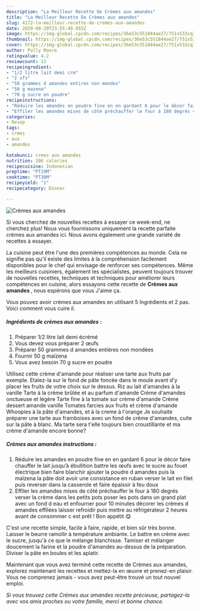 ```yaml
---
description: "La Meilleur Recette De Crèmes aux amandes"
title: "La Meilleur Recette De Crèmes aux amandes"
slug: 4172-la-meilleur-recette-de-cremes-aux-amandes
date: 2020-08-20T23:55:49.055Z
image: https://img-global.cpcdn.com/recipes/36e53c551844ae27/751x532cq70/cremes-aux-amandes-photo-principale-de-la-recette.jpg
thumbnail: https://img-global.cpcdn.com/recipes/36e53c551844ae27/751x532cq70/cremes-aux-amandes-photo-principale-de-la-recette.jpg
cover: https://img-global.cpcdn.com/recipes/36e53c551844ae27/751x532cq70/cremes-aux-amandes-photo-principale-de-la-recette.jpg
author: Polly Moore
ratingvalue: 4.2
reviewcount: 12
recipeingredient:
- "1/2 litre lait demi crm"
- "2 ufs"
- "50 grammes d amandes entires non mondes"
- "50 g mazena"
- "70 g sucre en poudre"
recipeinstructions:
- "Réduire les amandes en poudre fine en en gardant 6 pour le décor faire chauffer le lait jusqu’à ébullition battre les œufs avec le sucre au fouet électrique bien faire blanchir ajouter la poudre d amandes puis la maïzena la pâte doit avoir une consistance en ruban verser le lait en filet puis reverser dans la casserole et faire épaissir à feu doux"
- "Effiler les amandes mises de côté préchauffer le four à 180 degrés verser la crème dans les petits pots poser les pots dans un grand plat avec un fond d eau et enfourner pour 10 minutes décorer les crèmes d amandes effilées laisser refroidir puis mettre au réfrigérateur 2 heures avant de consommer c est prêt ! Bon appétit 😋"
categories:
- Resep
tags:
- crmes
- aux
- amandes

katakunci: crmes aux amandes 
nutrition: 206 calories
recipecuisine: Indonesian
preptime: "PT19M"
cooktime: "PT38M"
recipeyield: "1"
recipecategory: Dinner

---
```



![Crèmes aux amandes](https://img-global.cpcdn.com/recipes/36e53c551844ae27/751x532cq70/cremes-aux-amandes-photo-principale-de-la-recette.jpg)

Si vous cherchez de nouvelles recettes à essayer ce week-end, ne cherchez plus! Nous vous fournissons uniquement la recette parfaite crèmes aux amandes ici. Nous avons également une grande variété de recettes à essayer.

La cuisine peut être l'une des premières compétences au monde. Cela ne signifie pas qu'il existe des limites à la compréhension facilement disponibles pour le chef qui envisage de renforcer ses compétences. Même les meilleurs cuisiniers, également les spécialistes, peuvent toujours trouver de nouvelles recettes, techniques et techniques pour améliorer leurs compétences en cuisine, alors essayons cette recette de <strong> Crèmes aux amandes </strong>, nous espérons que vous J'aime ça.

<!--inarticleads1-->

Vous pouvez avoir crèmes aux amandes en utilisant 5 Ingrédients et 2 pas. Voici comment vous cuire il.

##### Ingrédients de crèmes aux amandes :

1. Préparer 1/2 litre lait demi écrémé
1. Vous devez vous préparer 2 œufs
1. Préparer 50 grammes d amandes entières non mondées
1. Fournir 50 g maïzena
1. Vous avez besoin 70 g sucre en poudre


Utilisez cette crème d&#39;amande pour réaliser une tarte aux fruits par exemple. Etalez-la sur le fond de pâte foncée dans le moule avant d&#39;y placer les fruits de votre choix sur le dessus. Riz au lait d&#39;amandes à la vanille Tarte à la crème brûlée et au parfum d&#39;amande Crème d&#39;amandes onctueuse et légère Tarte fine à la tomate sur crème d&#39;amande Crème dessert amande vanille Tomates farcies aux fruits et crème d&#39;amande Whoopies à la pâte d&#39;amandes, et à la creme à l&#39;orange Je souhaite préparer une tarte aux framboises avec un fond de crème d&#39;amandes, cuite sur la pâte à blanc. Ma tarte sera t&#39;elle toujours bien croustillante et ma crème d&#39;amande encore bonne? 

<!--inarticleads2-->

##### Crèmes aux amandes instructions :

1. Réduire les amandes en poudre fine en en gardant 6 pour le décor faire chauffer le lait jusqu’à ébullition battre les œufs avec le sucre au fouet électrique bien faire blanchir ajouter la poudre d amandes puis la maïzena la pâte doit avoir une consistance en ruban verser le lait en filet puis reverser dans la casserole et faire épaissir à feu doux
1. Effiler les amandes mises de côté préchauffer le four à 180 degrés verser la crème dans les petits pots poser les pots dans un grand plat avec un fond d eau et enfourner pour 10 minutes décorer les crèmes d amandes effilées laisser refroidir puis mettre au réfrigérateur 2 heures avant de consommer c est prêt ! Bon appétit 😋


C&#39;est une recette simple, facile à faire, rapide, et bien sûr très bonne. Laisser le beurre ramollir à température ambiante. Le battre en crème avec le sucre, jusqu&#39;à ce que le mélange blanchisse. Tamiser et mélanger doucement la farine et la poudre d&#39;amandes au-dessus de la préparation. Diviser la pâte en boules et les aplatir. 

<!--inarticleads1-->

<p>
Maintenant que vous avez terminé cette recette de Crèmes aux amandes, explorez maintenant les recettes et mettez-la en œuvre et prenez-en plaisir. Vous ne comprenez jamais - vous avez peut-être trouvé un tout nouvel emploi.
</p>

<p>
<i>Si vous trouvez cette Crèmes aux amandes recette précieuse, partagez-la avec vos amis proches ou votre famille, merci et bonne chance.</i>
</p>
